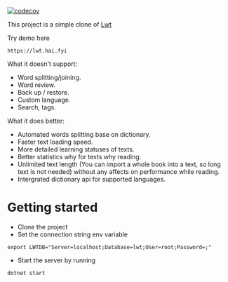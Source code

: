 [![codecov](https://codecov.io/gh/vroyibg/lwt/branch/master/graph/badge.svg)](https://codecov.io/gh/vroyibg/lwt)


This project is a simple clone of [Lwt](https://sourceforge.net/projects/lwt/)

Try demo here
```
https://lwt.hai.fyi
```

What it doesn't support:
* Word splitting/joining.
* Word review.
* Back up / restore.
* Custom language.
* Search, tags.

What it does better:
* Automated words splitting base on dictionary.
* Faster text loading speed.
* More detailed learning statuses of texts.
* Better statistics why for texts why reading.
* Unlimited text length (You can import a whole book into a text, so long text is not needed) without any affects on performance while reading.
* Intergrated dictionary api for supported languages.

# Getting started
* Clone the project
* Set the connection string env variable
```shell
export LWTDB="Server=localhost;Database=lwt;User=root;Password=;"
```
* Start the server by running
```shell
dotnet start
```
